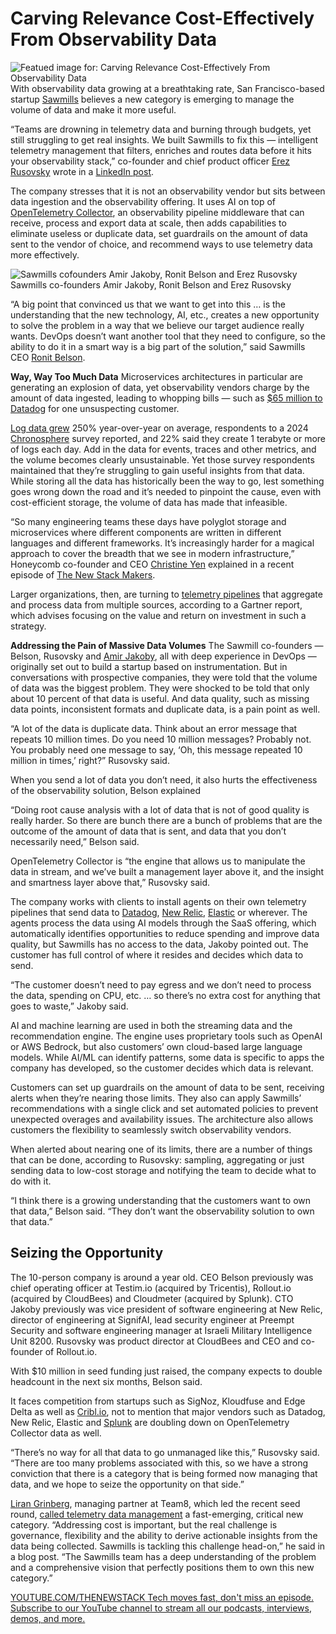 # Carving Relevance Cost-Effectively From Observability Data
![Featued image for: Carving Relevance Cost-Effectively From Observability Data](https://cdn.thenewstack.io/media/2025/02/ecd12a95-sculpture-1024x576.jpg)
With observability data growing at a breathtaking rate, San Francisco-based startup [Sawmills](https://www.sawmills.ai/) believes a new category is emerging to manage the volume of data and make it more useful.

“Teams are drowning in telemetry data and burning through budgets, yet still struggling to get real insights. We built Sawmills to fix this — intelligent telemetry management that filters, enriches and routes data before it hits your observability stack,” co-founder and chief product officer [Erez Rusovsky](https://www.linkedin.com/in/erez-rusovsky-3a458850/) wrote in a [LinkedIn post](https://www.linkedin.com/feed/update/urn:li:activity:7298011381256138752/).

The company stresses that it is not an observability vendor but sits between data ingestion and the observability offering. It uses AI on top of [OpenTelemetry Collector](https://thenewstack.io/how-the-opentelemetry-collector-scales-observability/), an observability pipeline middleware that can receive, process and export data at scale, then adds capabilities to eliminate useless or duplicate data, set guardrails on the amount of data sent to the vendor of choice, and recommend ways to use telemetry data more effectively.

![Sawmills cofounders Amir Jakoby, Ronit Belson and Erez Rusovsky](https://cdn.thenewstack.io/media/2025/02/9aeff040-sawmills-team2-300x169.jpg)
Sawmills co-founders Amir Jakoby, Ronit Belson and Erez Rusovsky

“A big point that convinced us that we want to get into this … is the understanding that the new technology, AI, etc., creates a new opportunity to solve the problem in a way that we believe our target audience really wants. DevOps doesn’t want another tool that they need to configure, so the ability to do it in a smart way is a big part of the solution,” said Sawmills CEO [Ronit Belson](https://www.linkedin.com/in/ronit-belson-0a3a7b4/).

**Way, Way Too Much Data**
Microservices architectures in particular are generating an explosion of data, yet observability vendors charge by the amount of data ingested, leading to whopping bills — such as [$65 million to Datadog](https://thenewstack.io/datadogs-65m-bill-and-why-developers-should-care/) for one unsuspecting customer.

[Log data grew](https://chronosphere.io/learn/observability-log-data-trends/) 250% year-over-year on average, respondents to a 2024 [Chronosphere](https://chronosphere.io/?utm_content=inline+mention) survey reported, and 22% said they create 1 terabyte or more of logs each day. Add in the data for events, traces and other metrics, and the volume becomes clearly unsustainable. Yet those survey respondents maintained that they’re struggling to gain useful insights from that data.
While storing all the data has historically been the way to go, lest something goes wrong down the road and it’s needed to pinpoint the cause, even with cost-efficient storage, the volume of data has made that infeasible.

“So many engineering teams these days have polyglot storage and microservices where different components are written in different languages and different frameworks. It’s increasingly harder for a magical approach to cover the breadth that we see in modern infrastructure,” Honeycomb co-founder and CEO [Christine Yen](https://www.linkedin.com/in/christineyen/) explained in a recent episode of [The New Stack Makers](https://thenewstack.io/whats-driving-the-rising-cost-of-observability/).

Larger organizations, then, are turning to [telemetry pipelines](https://thenewstack.io/observability-can-get-expensive-heres-how-to-trim-costs/) that aggregate and process data from multiple sources, according to a Gartner report, which advises focusing on the value and return on investment in such a strategy.

**Addressing the Pain of Massive Data Volumes**
The Sawmill co-founders — Belson, Rusovsky and [Amir Jakoby](https://www.linkedin.com/in/amir-jakoby/), all with deep experience in DevOps — originally set out to build a startup based on instrumentation. But in conversations with prospective companies, they were told that the volume of data was the biggest problem. They were shocked to be told that only about 10 percent of that data is useful. And data quality, such as missing data points, inconsistent formats and duplicate data, is a pain point as well.

“A lot of the data is duplicate data. Think about an error message that repeats 10 million times. Do you need 10 million messages? Probably not. You probably need one message to say, ‘Oh, this message repeated 10 million in times,’ right?” Rusovsky said.

When you send a lot of data you don’t need, it also hurts the effectiveness of the observability solution, Belson explained

“Doing root cause analysis with a lot of data that is not of good quality is really harder. So there are bunch there are a bunch of problems that are the outcome of the amount of data that is sent, and data that you don’t necessarily need,” Belson said.

OpenTelemetry Collector is “the engine that allows us to manipulate the data in stream, and we’ve built a management layer above it, and the insight and smartness layer above that,” Rusovsky said.

The company works with clients to install agents on their own telemetry pipelines that send data to [Datadog](https://www.datadoghq.com/?utm_content=inline+mention), [New Relic](http://newrelic.com/?utm_content=inline+mention), [Elastic](https://www.elastic.co/observability?utm_content=inline+mention) or wherever. The agents process the data using AI models through the SaaS offering, which automatically identifies opportunities to reduce spending and improve data quality, but Sawmills has no access to the data, Jakoby pointed out. The customer has full control of where it resides and decides which data to send.

“The customer doesn’t need to pay egress and we don’t need to process the data, spending on CPU, etc. … so there’s no extra cost for anything that goes to waste,” Jakoby said.

AI and machine learning are used in both the streaming data and the recommendation engine. The engine uses proprietary tools such as OpenAI or AWS Bedrock, but also customers’ own cloud-based large language models. While AI/ML can identify patterns, some data is specific to apps the company has developed, so the customer decides which data is relevant.

Customers can set up guardrails on the amount of data to be sent, receiving alerts when they’re nearing those limits. They also can apply Sawmills’ recommendations with a single click and set automated policies to prevent unexpected overages and availability issues. The architecture also allows customers the flexibility to seamlessly switch observability vendors.

When alerted about nearing one of its limits, there are a number of things that can be done, according to Rusovsky: sampling, aggregating or just sending data to low-cost storage and notifying the team to decide what to do with it.

“I think there is a growing understanding that the customers want to own that data,” Belson said. “They don’t want the observability solution to own that data.”

## Seizing the Opportunity
The 10-person company is around a year old. CEO Belson previously was chief operating officer at Testim.io (acquired by Tricentis), Rollout.io (acquired by CloudBees) and Cloudmeter (acquired by Splunk). CTO Jakoby previously was vice president of software engineering at New Relic, director of engineering at SignifAI, lead security engineer at Preempt Security and software engineering manager at Israeli Military Intelligence Unit 8200. Rusovsky was product director at CloudBees and CEO and co-founder of Rollout.io.

With $10 million in seed funding just raised, the company expects to double headcount in the next six months, Belson said.

It faces competition from startups such as SigNoz, Kloudfuse and Edge Delta as well as [Cribl.io](https://cribl.io/?utm_content=inline+mention), not to mention that major vendors such as Datadog, New Relic, Elastic and [Splunk](https://www.splunk.com/en_us/products/observability.html?utm_content=inline+mention) are doubling down on OpenTelemetry Collector data as well.

“There’s no way for all that data to go unmanaged like this,” Rusovsky said. “There are too many problems associated with this, so we have a strong conviction that there is a category that is being formed now managing that data, and we hope to seize the opportunity on that side.”

[Liran Grinberg](https://www.linkedin.com/in/lirangr/?originalSubdomain=il), managing partner at Team8, which led the recent seed round, [called telemetry data management](https://team8.vc/rethink/cyber/sawmills-the-future-of-intelligent-telemetry-management) a fast-emerging, critical new category.
“Addressing cost is important, but the real challenge is governance, flexibility and the ability to derive actionable insights from the data being collected. Sawmills is tackling this challenge head-on,” he said in a blog post. “The Sawmills team has a deep understanding of the problem and a comprehensive vision that perfectly positions them to own this new category.”

[
YOUTUBE.COM/THENEWSTACK
Tech moves fast, don't miss an episode. Subscribe to our YouTube
channel to stream all our podcasts, interviews, demos, and more.
](https://youtube.com/thenewstack?sub_confirmation=1)